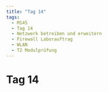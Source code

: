 ```yaml
---
title: "Tag 14"
tags:
  - M145
  - Tag 14
  - Netzwerk betreiben und erweitern
  - Firewall Laborauftrag
  - WLAN
  - T2 Modulprüfung
---
```


# Tag 14
